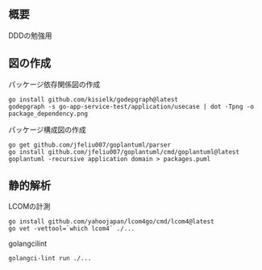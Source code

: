 ## 概要

DDDの勉強用

## 図の作成

パッケージ依存関係図の作成

```shell
go install github.com/kisielk/godepgraph@latest
godepgraph -s go-app-service-test/application/usecase | dot -Tpng -o package_dependency.png 
```

パッケージ構成図の作成

```shell
go get github.com/jfeliu007/goplantuml/parser
go install github.com/jfeliu007/goplantuml/cmd/goplantuml@latest
goplantuml -recursive application domain > packages.puml
```

## 静的解析

LCOMの計測

```shell
go install github.com/yahoojapan/lcom4go/cmd/lcom4@latest
go vet -vettool=`which lcom4` ./...
```

golangcilint

```shell
golangci-lint run ./...
```


